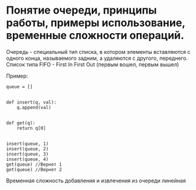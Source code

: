 # Понятие очереди, принципы работы, примеры использование, временные сложности операций.

Очередь - специальный тип списка, в котором элементы вставляются с одного конца, называемого задним, а удаляются с другого, переднего. Список типа FIFO - First In First Out (первым вошел, первым вышел)

Пример:

```
queue = []


def insert(q, val):
    q.append(val)


def get(q):
    return q[0]
    

insert(queue, 1)
insert(queue, 2)
insert(queue, 3)
insert(queue, 4)
get(queue) //Вернет 1
get(queue) //Вернет 2
```

Временная сложность добавления и извлечения из очереди линейная